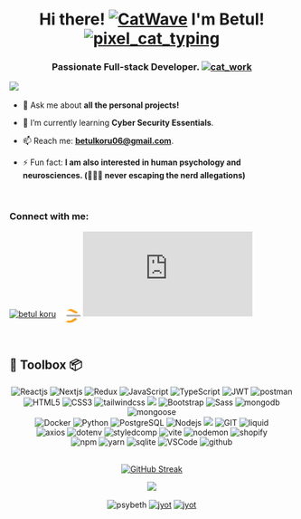 <h1 align="center"> Hi there!  <a href="https://emoji.gg/emoji/80386-catwave"><img src="https://cdn3.emoji.gg/emojis/80386-catwave.png" width="64px" height="64px" alt="CatWave"></a> I'm Betul! <a href="https://emoji.gg/emoji/1188-pixel-cat-typing"><img src="https://cdn3.emoji.gg/emojis/1188-pixel-cat-typing.gif" width="64px" height="64px" alt="pixel_cat_typing"></a> </h1>


<h3 align="center">Passionate Full-stack Developer. <a href="https://emoji.gg/emoji/8443-cat-work"><img src="https://cdn3.emoji.gg/emojis/8443-cat-work.png" width="32px" height="32px" alt="cat_work"></a>  </h3>

![](https://komarev.com/ghpvc/?username=psyBeth&color=blueviolet)


- 💬 Ask me about **all the personal projects!**
  
- 🌱 I’m currently learning **Cyber Security Essentials**.

- 📫 Reach me: **betulkoru06@gmail.com**.

- ⚡ Fun fact: **I am also interested in human psychology and neurosciences. (☝🏻🤓 never escaping the nerd allegations)**

<br>

<h3 align="left">Connect with me:</h3>
<p align="left">
<a href="https://www.linkedin.com/in/betul-koru-2303192ab/" target="blank"><img align="center" src="https://raw.githubusercontent.com/rahuldkjain/github-profile-readme-generator/master/src/images/icons/Social/linked-in-alt.svg" alt="betul koru" height="30" width="40" /></a>
<a href="https://leetcode.com/u/BetulKoru/" target="blank"><img align="center" src="https://raw.githubusercontent.com/SubhadeepZilong/SubhadeepZilong/main/icons/Social/leet-code.svg" alt="subhadeepchakraborty555" height="30" width="40" /></a>
<iframe src="https://tryhackme.com/api/v2/badges/public-profile?userPublicId=4161445" style='border:none;'></iframe>

</p>

<br>

<h2 align="left">🚀 Toolbox 📦</h2>
<div align="center">
<img src="https://shields.io/badge/react-black?logo=react&style=for-the-badge"  alt="Reactjs"  />
<img src="https://img.shields.io/badge/Next-black?style=for-the-badge&logo=next.js&logoColor=white" alt="Nextjs"  />
<img src="https://img.shields.io/badge/redux-%23593d88.svg?style=for-the-badge&logo=redux&logoColor=white"  alt="Redux" />      
<img src="https://img.shields.io/badge/JavaScript-323330?style=for-the-badge&logo=javascript&logoColor=F7DF1E"    alt="JavaScript"  />
<img src="https://img.shields.io/badge/typescript-%23007ACC.svg?style=for-the-badge&logo=typescript&logoColor=white"  alt="TypeScript"  />
  <img src="https://camo.githubusercontent.com/322e00b16225c13b1083903d0902d8fb6cfc649dfd1e627ba22f3d560d49ba72/68747470733a2f2f696d672e736869656c64732e696f2f7374617469632f76313f7374796c653d666f722d7468652d6261646765266d6573736167653d4a534f4e2b5765622b546f6b656e7326636f6c6f723d303030303030266c6f676f3d4a534f4e2b5765622b546f6b656e73266c6f676f436f6c6f723d464646464646266c6162656c3d"  alt="JWT"  />
<img src="https://camo.githubusercontent.com/71a34634bb85d9ab1a72278628277abf1d8625f2afaf9c17399108f1c6b2e278/68747470733a2f2f696d672e736869656c64732e696f2f7374617469632f76313f7374796c653d666f722d7468652d6261646765266d6573736167653d506f73746d616e26636f6c6f723d464636433337266c6f676f3d506f73746d616e266c6f676f436f6c6f723d464646464646266c6162656c3d" alt="postman" />
</br>
<img src="https://img.shields.io/badge/HTML5-E34F26?style=for-the-badge&logo=html5&logoColor=white" alt="HTML5"  />
<img src="https://img.shields.io/badge/CSS3-1572B6?style=for-the-badge&logo=css3&logoColor=white"   alt="CSS3"  />
<img src="https://img.shields.io/badge/tailwindcss-%2338B2AC.svg?style=for-the-badge&logo=tailwind-css&logoColor=white" alt="tailwindcss" />
<img src="https://img.shields.io/badge/MUI-%230081CB.svg?style=for-the-badge&logo=mui&logoColor=white" />
<img src="https://img.shields.io/badge/Bootstrap-563D7C?style=for-the-badge&logo=bootstrap&logoColor=white" alt="Bootstrap" />
<img src="https://img.shields.io/badge/Sass-CC6699?style=for-the-badge&logo=sass&logoColor=white" alt="Sass"  />
<img src="https://camo.githubusercontent.com/764c06697d33237b315a6ac5f6982490d80961f341e7d7853c73bf4cf0036a6b/68747470733a2f2f696d672e736869656c64732e696f2f7374617469632f76313f7374796c653d666f722d7468652d6261646765266d6573736167653d4d6f6e676f444226636f6c6f723d343741323438266c6f676f3d4d6f6e676f4442266c6f676f436f6c6f723d464646464646266c6162656c3d" alt="mongodb"  />
<img src="https://camo.githubusercontent.com/59f11ace5ccac3eb53cd8789b2bfa9f0fd5fa8bf64dd666b13c6c1684042b2bd/68747470733a2f2f696d672e736869656c64732e696f2f7374617469632f76313f7374796c653d666f722d7468652d6261646765266d6573736167653d4d6f6e676f6f736526636f6c6f723d383830303030266c6f676f3d4d6f6e676f6f7365266c6f676f436f6c6f723d464646464646266c6162656c3d" alt="mongoose" />
</br>
<img src= "https://img.shields.io/badge/docker-%230db7ed.svg?style=for-the-badge&logo=docker&logoColor=white" alt="Docker"  />
<img src="https://img.shields.io/badge/Python-14354C?style=for-the-badge&logo=python&logoColor=white"  alt="Python"  />
<img src="https://img.shields.io/badge/PostgreSQL-316192?style=for-the-badge&logo=postgresql&logoColor=white"  alt="PostgreSQL"  />
<img src="https://img.shields.io/badge/Node.js-43853D?style=for-the-badge&logo=node.js&logoColor=white"   alt="Nodejs"  />
<img src="https://img.shields.io/badge/express.js-%23404d59.svg?style=for-the-badge&logo=express&logoColor=%2361DAFB"  />
<img src="https://img.shields.io/badge/GIT-E44C30?style=for-the-badge&logo=git&logoColor=white" alt="GIT"  />
<img src="https://img.shields.io/badge/liquid-1E90FF?style=for-the-badge" alt="liquid" />
</br>
<img src="https://camo.githubusercontent.com/1607d954633471415b6490bfb6f92e50983acfe76bcb69f9f994703f62788e15/68747470733a2f2f696d672e736869656c64732e696f2f7374617469632f76313f7374796c653d666f722d7468652d6261646765266d6573736167653d4178696f7326636f6c6f723d354132394534266c6f676f3d4178696f73266c6f676f436f6c6f723d464646464646266c6162656c3d" alt="axios" />
<img src="https://img.shields.io/badge/Dotenv-FFFFFF?style=for-the-badge&logo=dotenv" alt="dotenv" />
<img src="https://img.shields.io/badge/Styled_Components-FFC0CB?style=for-the-badge&logo=styledcomponents" alt="styledcomp" />
<img src="https://img.shields.io/badge/Vite-D1C4E9?style=for-the-badge&logo=vite" alt="vite" />
<img src="https://img.shields.io/badge/Nodemon-808080?style=for-the-badge&logo=nodemon" alt="nodemon" />
<img src="https://img.shields.io/badge/shopify-F0FFF0?style=for-the-badge&logo=shopify" alt="shopify" />
</br>
<img src="https://img.shields.io/badge/npm-F44336?style=for-the-badge&logo=npm" alt="npm" />
<img src="https://img.shields.io/badge/yarn-87AFC7?style=for-the-badge&logo=yarn" alt="yarn" />
<img src="https://img.shields.io/badge/sqlite-151B54?style=for-the-badge&logo=sqlite" alt="sqlite" />
<img src="https://img.shields.io/badge/Visual_Studio_Code-0078D4?style=for-the-badge&logo=visual%20studio%20code&logoColor=white" alt="VSCode"  />
<img src="https://img.shields.io/badge/github-0000FF?style=for-the-badge&logo=github" alt="github" />

</div>

<div align="center">
</br>
<p>
  <a href="https://git.io/streak-stats"><img src="https://github-readme-streak-stats.herokuapp.com?user=psyBeth&theme=github-dark" alt="GitHub Streak" /></a>
</p>
  <img  align=top flex-grow=1 src="https://leetcard.jacoblin.cool/BetulKoru?theme=dark&font=Nunito&ext=heatmap" /> 

<p>
  <img align="center" src="https://github-readme-stats.vercel.app/api/top-langs?username=psybeth&show_icons=true&locale=en&layout=compact" alt="psybeth" />
  <a href="https://leetcode.com/BetulKoru/" target="_blank"><img align="center" src="https://assets.leetcode.com/static_assets/marketing/2024-100.gif" alt="jyot" height="100" width="100" /></a>
  <a href="https://leetcode.com/BetulKoru/" target="_blank"><img align="center" src="https://assets.leetcode.com/static_assets/marketing/2024-200.gif" alt="jyot" height="100" width="100" /></a>
</p>
</div>




